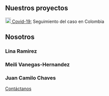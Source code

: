## Nuestros proyectos

<a href="https://ideascol.github.io/covid19" target="_blank"><img src="https://ideascol.github.io/covid19/assets/favicon.png" alt="Covid-19" width="18"/> Covid-19:</a> Seguimiento del caso en Colombia

## Nosotros

### Lina Ramirez
### Meili Vanegas-Hernandez
### Juan Camilo Chaves

<a target="_blank" href="mailto:meilivh8@gmail.com,linaramirez0604@gmail.com?subject=Ideas COL: Email de contacto página web">Contáctanos</a>
